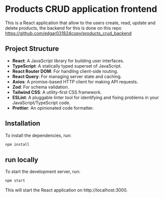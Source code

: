 # Products CRUD application frontend

This is a React application that allow to the users create, read, update and delete products, the backend for this is done on this
repo https://github.com/edgar031824copy/products_crud_backend

## Project Structure

- **React**: A JavaScript library for building user interfaces.
- **TypeScript**: A statically typed superset of JavaScript.
- **React Router DOM**: For handling client-side routing.
- **React Query**: For managing server state and caching.
- **Axios**: A promise-based HTTP client for making API requests.
- **Zod**: For schema validation.
- **Tailwind CSS**: A utility-first CSS framework.
- **ESLint**: A pluggable linter tool for identifying and fixing problems in your JavaScript/TypeScript code.
- **Prettier**: An opinionated code formatter.

## Installation

To install the dependencies, run:

```bash
npm install
```

## run locally

To start the development server, run:

```bash
npm start
```

This will start the React application on http://localhost:3000.

